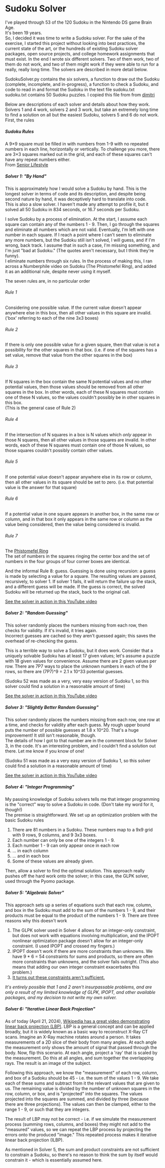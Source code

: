 # Sudoku Solver  
   
I've played through 53 of the 120 Sudoku in the Nintendo DS game Brain Age.  
It's been 19 years.  
So, I decided it was time to write a Sudoku solver. For the sake of the exercise, I started this project without looking into best practices, the current state of the art, or the hundreds of existing Sudoku solver packages, open source projects, and college homework assignments that must exist. In the end I wrote six different solvers. Two of them work, two of them do not work, and two of them might work if they were able to run for a really, really long time. The solvers are described in more detail below.  
  
SudokuSolver.py contains the six solvers, a function to draw out the Sudoku (complete, incomplete, and in-progress), a function to check a Sudoku, and code to read in and format the Sudoku in the text file sudoku.txt  
sudoku.txt contains 50 Sudoku puzzles. I copied this file from from [dimitri](https://github.com/dimitri/sudoku/tree/master)  
  
Below are descriptions of each solver and details about how they work. Solvers 1 and 4 work, solvers 2 and 3 work, but take an extremely long time to find a solution on all but the easiest Sudoku, solvers 5 and 6 do not work. First, the rules  

##### Sudoku Rules  
A 9×9 square must be filled in with numbers from 1-9 with no repeated numbers in each line, horizontally or vertically. To challenge you more, there are 3×3 squares marked out in the grid, and each of these squares can't have any repeat numbers either.  
From [Senior Lifestyle](https://www.seniorlifestyle.com/resources/blog/5-tips-sudoku-beginners/#:~:text=The%20rules%20for%20sudoku%20are,have%20any%20repeat%20numbers%20either.)  
  
##### Solver 1: "By Hand"  
This is approximately how I would solve a Sudoku by hand. This is the longest solver in terms of code and its description, and despite being second nature by hand, it was deceptively hard to translate into code.  
This is also a slow solver. I haven't made any attempt to profile it, but it solved all 50 Sudoku in 834 seconds, or 16.7 seconds per Sudoku.  
  
I solve Sudoku by a process of elimination. At the start, I assume each square can contain any of the numbers 1 - 9. Then, I go through the squares and eliminate all numbers which are not valid. Eventually, I'm left with one number in each square. If I reach a point where I can't seem to eliminate any more numbers, but the Sudoku still isn't solved, I will guess, and if I'm wrong, back track. I assume that in such a case, I'm missing something, and I'm just "bad at Sudoku." (The quotes aren't necessary, but I think they're funny).  
I eliminate numbers through six rules. In the process of making this, I ran across a Numberphile video on Sudoku (The Phistomefel Ring), and added it as an additional rule, despite never using it myself.  
  
The seven rules are, in no particular order  
    
###### Rule 1  
Considering one possible value. If the current value doesn't appear anywhere else in this box, then all other values in this square are invalid. ('box' referring to each of the nine 3x3 boxes)    
  
###### Rule 2  
If there is only one possible value for a given square, then that value is not a possibility for the other squares in that box. (i.e. if one of the squares has a set value, remove that value from the other squares in the box)     
  
###### Rule 3  
If N squares in the box contain the same N potential values and no other potential values, then those values should be removed from all other squares in the box. In other words, each of these N squares must contain one of these N values, so the values couldn't possibly be in other squares in this box.   
(This is the general case of Rule 2)  

###### Rule 4  
If the intersection of N squares in a box is N values which *only* appear in those N squares, then all other values in those squares are invalid. In other words, each of these N squares must contain one of those N values, so those squares couldn't possibly contain other values.  
  
###### Rule 5  
If one potential value doesn't appear anywhere else in its row or column, then all other values in its square should be set to zero. (i.e. that potential value is the answer for that square)  
  
###### Rule 6  
If a potential value in one square appears in another box, in the same row or column, and in that box it only appears in the same row or column as the value being considered, then the value being considered is invalid.  
  
###### Rule 7  
The [Phistomefel Ring](https://www.youtube.com/watch?v=pezlnN4X52g)  
The set of numbers in the squares ringing the center box and the set of numbers in the four groups of four corner boxes are identical.  
  
And the informal Rule 8: guess. Guessing is done using recursion: a guess is made by selecting a value for a square. The resulting values are passed, recursively, to solver 1. If solver 1 fails, it will return the failure up the stack, and a different guess will be made. If the guess is correct, the solved Sudoku will be returned up the stack, back to the original call.  
  
[See the solver in action in this YouTube video](https://www.youtube.com/watch?v=5vuLu4zFrVw)  
    
##### Solver 2: "Random Guessing"  
This solver randomly places the numbers missing from each row, then checks for validity. If it's invalid, it tries again.  
Incorrect guesses are cached so they aren't guessed again; this saves the overhead of re-checking the guess.  
  
This is a terrible way to solve a Sudoku, but it does work. Consider that a uniquely solvable Sudoku has at least 17 given values; let's assume a puzzle with 18 given values for convenience. Assume there are 2 given values per row. There are 7P7 ways to place the unknown numbers in each of the 9 rows, so there are (7P7)^9 = 2.1 x 10^33 potential guesses.   
  
(Sudoku 52 was made as a very, very easy version of Sudoku 1, so this solver could find a solution in a reasonable amount of time)  
  
[See the solver in action in this YouTube video](https://www.youtube.com/watch?v=H44MTZD-kA4)  
  
##### Solver 3: "Slightly Better Random Guessing"  
This solver randomly places the numbers missing from each row, one row at a time, and checks for validity after each guess. My rough upper bound puts the number of possible guesses at 1.8 x 10^20. That's a huge improvement! It still isn't reasonable, though.    
The details of how I got to that number are in the comment block for Solver 3, in the code. It's an interesting problem, and I couldn't find a solution out there. Let me know if you know of one!  
  
(Sudoku 51 was made as a very easy version of Sudoku 1, so this solver could find a solution in a reasonable amount of time)  
  
[See the solver in action in this YouTube video](https://www.youtube.com/watch?v=dO5klPl4jHM)  
  
##### Solver 4: "Integer Programming"  
My passing knowledge of Sudoku solvers tells me that integer programming is the "correct" way to solve a Sudoku in code. (Don't take my word for it, though!)  
The premise is straightforward. We set up an optimization problem with the basic Sudoku rules  
1. There are 81 numbers in a Sudoku. These numbers map to a 9x9 grid with 9 rows, 9 columns, and 9 3x3 boxes.  
2. Each number can only be one of the integers 1 - 9.  
3. Each number 1 - 9 can only appear once in each row  
4. ... in each column  
5. ... and in each box  
6. Some of these values are already given.  
  
Then, allow a solver to find the optimal solution. This approach really pushes off the hard work onto the solver; in this case, the GLPK solver, used through the Pyomo package.  
  
##### Solver 5: "Algebraic Solver"  
This approach sets up a series of equations such that each row, column, and box in the Sudoku must add to the sum of the numbers 1 - 9, and their products must be equal to the product of the numbers 1 - 9. There are three reasons why this doesn't work  
1. The GLPK solver used in Solver 4 allows for an integer-only constraint, but does not work with equations involving multiplication, and the IPOPT nonlinear optimization package doesn't allow for an integer-only constraint. (I used IPOPT and crossed my fingers.)  
2. IPOPT doesn't work if there are more constraints than unknowns. We have 9 * 6 = 54 constraints for sums and products, so there are often more constraints than unknowns, and the solver fails outright. (This also means that adding our own integer constraint exacerbates this problem.)  
3. [It turns out these constraints aren't sufficient.](https://hkopp.github.io/2021/08/solving-sudoku-algebraically)  
  
_It's entirely possible that 1 and 2 aren't insurpassable problems, and are only a result of my limited knowledge of GLPK, IPOPT, and other available packages, and my decision to not write my own solver._  
  
##### Solver 6: "Iterative Linear Back Projection"   
As of today (April 21, 2024), [Wikipedia has a great video demonstrating linear back projection (LBP)](https://en.wikipedia.org/wiki/Tomographic_reconstruction). LBP is a general concept and can be applied broadly, but it is widely known as a basic way to reconstruct X-Ray CT scans. Imagine an X-Ray machine rotates around a person. It takes measurements of a 2D slice of their body from many angles. At each angle the measurement only shows the amount of signal that passed through the body. Now, flip this scenario. At each angle, project a 'ray' that is scaled by the measurement. Do this at all angles, and sum together the overlapping rays. The result is an image of the subject.  
  
Following this approach, we know the "measurement" of each row, column, and box of a Sudoku should be 45 - i.e. the sum of the values 1 - 9. We take each of these sums and subtract from it the relevant values that are given to us. The remaining value is divided by the number of unknown squares in the row, column, or box, and is "projected" into the squares. The values projected into the squares are summed, and divided by three (because there are three projections). The values can then be clamped, either to the range 1 - 9, or such that they are integers.  
  
The result of LBP may not be correct - i.e. if we simulate the measurement process (summing rows, columns, and boxes) they might not add to the "measured" values, so we can repeat the LBP process by projecting the errors onto the produced "image." This repeated process makes it iterative linear back projection (ILBP).  
  
As mentioned in Solver 5, the sum and product constraints are not sufficient to constrain a Sudoku, so there's no reason to think the sum by itself would constrain it - which is essentially assumed here.  
  